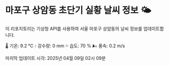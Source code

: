 
# 마포구 상암동 초단기 실황 날씨 정보 🌤️

이 리포지토리는 기상청 API를 사용하여 서울 마포구 상암동의 날씨 정보를 업데이트합니다. 

🌡️ 기온: 9.2 ℃
💧 강수량: 0 mm
💦 습도: 70 %
🌬️ 풍속: 0.2 m/s

마지막 업데이트 시각: 2025년 04월 09일 02시 09분    
